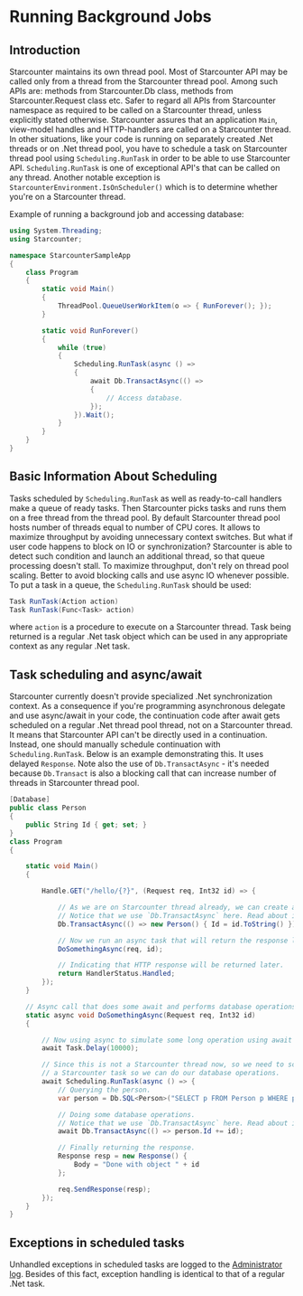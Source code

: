 # Running Background Jobs
 
## Introduction

Starcounter maintains its own thread pool. Most of Starcounter API may be called only from a thread from the Starcounter thread pool. Among such APIs are: methods from Starcounter.Db class, methods from Starcounter.Request class etc. Safer to regard all APIs from Starcounter namespace as required to be called on a Starcounter thread, unless explicitly stated otherwise. Starcounter assures that an application `Main`, view-model handles and HTTP-handlers are called on a Starcounter thread. In other situations, like your code is running on separately created .Net threads or on .Net thread pool, you have to schedule a task on Starcounter thread pool using `Scheduling.RunTask` in order to be able to use Starcounter API. `Scheduling.RunTask` is one of exceptional API's that can be called on any thread. Another notable exception is `StarcounterEnvironment.IsOnScheduler()` which is to determine whether you're on a Starcounter thread.

Example of running a background job and accessing database:

```csharp
using System.Threading;
using Starcounter;

namespace StarcounterSampleApp
{
    class Program
    {
        static void Main()
        {
            ThreadPool.QueueUserWorkItem(o => { RunForever(); });
        }

        static void RunForever()
        {
            while (true)
            {
                Scheduling.RunTask(async () =>
                {
                    await Db.TransactAsync(() =>
                    {
                        // Access database.
                    });
                }).Wait();
            }
        }
    }
}
```

## Basic Information About Scheduling

Tasks scheduled by `Scheduling.RunTask` as well as ready-to-call handlers make a queue of ready tasks. Then Starcounter picks tasks and runs them on a free thread from the thread pool. By default Starcounter thread pool hosts number of threads equal to number of CPU cores. It allows to maximize throughput by avoiding unnecessary context switches. But what if user code happens to block on IO or synchronization? Starcounter is able to detect such condition and launch an additional thread, so that queue processing doesn't stall. To maximize throughput, don't rely on thread pool scaling. Better to avoid blocking calls and use async IO whenever possible. 
To put a task in a queue, the `Scheduling.RunTask` should be used:

```csharp
Task RunTask(Action action)
Task RunTask(Func<Task> action)
```

where `action` is a procedure to execute on a Starcounter thread. Task being returned is a regular .Net task object which can be used in any appropriate context as any regular .Net task.

## Task scheduling and async/await

Starcounter currently doesn't provide specialized .Net synchronization context. As a consequence if you're programming asynchronous delegate and use async/await in your code, the continuation code after await gets scheduled on a regular .Net thread pool thread, not on a Starcounter thread. It means that Starcounter API can't be directly used in a continuation. Instead, one should manually schedule continuation with `Scheduling.RunTask`. Below is an example demonstrating this. It uses delayed `Response`. Note also the use of `Db.TransactAsync` - it's needed because `Db.Transact` is also a blocking call that can increase number of threads in Starcounter thread pool.

```csharp
[Database]
public class Person
{
    public String Id { get; set; }
}
class Program
{

    static void Main()
    {

        Handle.GET("/hello/{?}", (Request req, Int32 id) => {

            // As we are on Starcounter thread already, we can create a database object.
            // Notice that we use `Db.TransactAsync` here. Read about it in a separate article.
            Db.TransactAsync(() => new Person() { Id = id.ToString() });

            // Now we run an async task that will return the response later.
            DoSomethingAsync(req, id);

            // Indicating that HTTP response will be returned later.
            return HandlerStatus.Handled;
        });
    }

    // Async call that does some await and performs database operations after.
    static async void DoSomethingAsync(Request req, Int32 id)
    {

        // Now using async to simulate some long operation using await statement.
        await Task.Delay(10000);

        // Since this is not a Starcounter thread now, so we need to schedule
        // a Starcounter task so we can do our database operations.
        await Scheduling.RunTask(async () => {
            // Querying the person.
            var person = Db.SQL<Person>("SELECT p FROM Person p WHERE p.Id = ?", id.ToString()).FirstOrDefault();

            // Doing some database operations.
            // Notice that we use `Db.TransactAsync` here. Read about it in a separate article.
            await Db.TransactAsync(() => person.Id += id);

            // Finally returning the response.
            Response resp = new Response() {
                Body = "Done with object " + id
            };

            req.SendResponse(resp);
        });
    }
}
```

## Exceptions in scheduled tasks

Unhandled exceptions in scheduled tasks are logged to the [Administrator log](../working-with-starcounter/administrator-web-ui.md#log). Besides of this fact, exception handling is identical to that of a regular .Net task.
